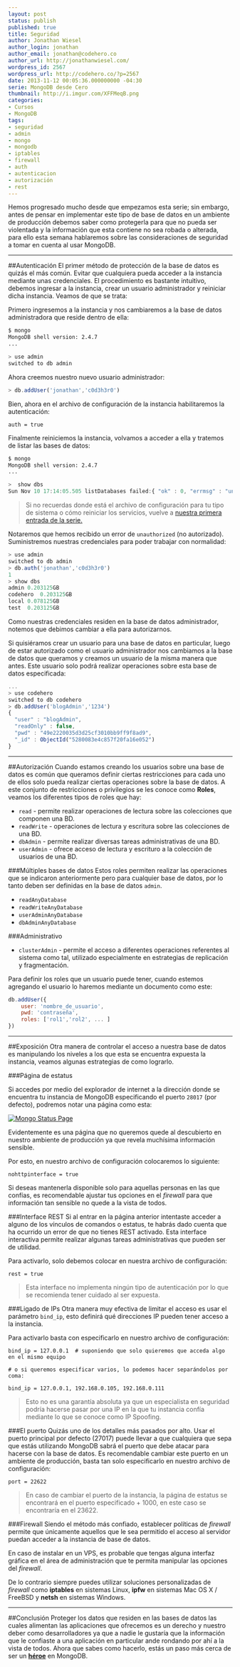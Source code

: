 ```yaml
---
layout: post
status: publish
published: true
title: Seguridad
author: Jonathan Wiesel
author_login: jonathan
author_email: jonathan@codehero.co
author_url: http://jonathanwiesel.com/
wordpress_id: 2567
wordpress_url: http://codehero.co/?p=2567
date: 2013-11-12 00:05:36.000000000 -04:30
serie: MongoDB desde Cero
thumbnail: http://i.imgur.com/XFFMeqB.png
categories:
- Cursos
- MongoDB
tags:
- seguridad
- admin
- mongo
- mongodb
- iptables
- firewall
- auth
- autenticacion
- autorización
- rest
---
```

Hemos progresado mucho desde que empezamos esta serie; sin embargo, antes de pensar en implementar este tipo de base de datos en un ambiente de producción debemos saber como protegerla para que no pueda ser violentada y la información que esta contiene no sea robada o alterada, para ello esta semana hablaremos sobre las consideraciones de seguridad a tomar en cuenta al usar MongoDB.
***
##Autenticación
El primer método de protección de la base de datos es quizás el más común. Evitar que cualquiera pueda acceder a la instancia mediante unas credenciales. El procedimiento es bastante intuitivo, debemos ingresar a la instancia, crear un usuario administrador y reiniciar dicha instancia. Veamos de que se trata:

Primero ingresemos a la instancia y nos cambiaremos a la base de datos administradora que reside dentro de ella:

```sh
$ mongo
MongoDB shell version: 2.4.7
...
```

```js
> use admin
switched to db admin
```

Ahora creemos nuestro nuevo usuario administrador:

```js
> db.addUser('jonathan','c0d3h3r0')
```

Bien, ahora en el archivo de configuración de la instancia habilitaremos la autenticación:

```
auth = true
```

Finalmente reiniciemos la instancia, volvamos a acceder a ella y tratemos de listar las bases de datos:

```sh
$ mongo
MongoDB shell version: 2.4.7
...
```

```js
>  show dbs
Sun Nov 10 17:14:05.505 listDatabases failed:{ "ok" : 0, "errmsg" : "unauthorized" } at src/mongo/shell/mongo.js:46
```

> Si no recuerdas donde está el archivo de configuración para tu tipo de sistema o cómo reiniciar los servicios, vuelve a [nuestra primera entrada de la serie.](http://codehero.co/mongodb-desde-cero-introduccion-e-instalacion/)

Notaremos que hemos recibido un error de `unauthorized` (no autorizado). Suministremos nuestras credenciales para poder trabajar con normalidad:

```js
> use admin
switched to db admin
> db.auth('jonathan','c0d3h3r0')
1
> show dbs
admin 0.203125GB
codehero  0.203125GB
local 0.078125GB
test  0.203125GB
```

Como nuestras credenciales residen en la base de datos administrador, notemos que debimos cambiar a ella para autorizarnos.

Si quisiéramos crear un usuario para una base de datos en particular, luego de estar autorizado como el usuario administrador nos cambiamos a la base de datos que queramos y creamos un usuario de la misma manera que antes. Este usuario solo podrá realizar operaciones sobre esta base de datos especificada:

```js
...
> use codehero
switched to db codehero
> db.addUser('blogAdmin','1234')
{
  "user" : "blogAdmin",
  "readOnly" : false,
  "pwd" : "49e2220035d3d25cf3010bb9ff9f8ad9",
  "_id" : ObjectId("5280083e4c857f20fa16e052")
}
```

***
##Autorización
Cuando estamos creando los usuarios sobre una base de datos es común que queramos definir ciertas restricciones para cada uno de ellos solo pueda realizar ciertas operaciones sobre la base de datos. A este conjunto de restricciones o privilegios se les conoce como **Roles**, veamos los diferentes tipos de roles que hay:

* `read` - permite realizar operaciones de lectura sobre las colecciones que componen una BD.
* `readWrite` - operaciones de lectura y escritura sobre las colecciones de una BD.
* `dbAdmin` - permite realizar diversas tareas administrativas de una BD.
* `userAdmin` - ofrece acceso de lectura y escrituro a la colección de usuarios de una BD.


###Múltiples bases de datos
Estos roles permiten realizar las operaciones que se indicaron anteriormente pero para cualquier base de datos, por lo tanto deben ser definidas en la base de datos `admin`.

* `readAnyDatabase`
* `readWriteAnyDatabase`
* `userAdminAnyDatabase`
* `dbAdminAnyDatabase`

###Administrativo

* `clusterAdmin` - permite el acceso a diferentes operaciones referentes al sistema como tal, utilizado especialmente en estrategias de replicación y fragmentación.

Para definir los roles que un usuario puede tener, cuando estemos agregando el usuario lo haremos mediante un documento como este:

```js
db.addUser({
    user: 'nombre_de_usuario',
    pwd: 'contraseña',
    roles: ['rol1','rol2', ... ]
})
```
***
##Exposición
Otra manera de controlar el acceso a nuestra base de datos es manipulando los niveles a los que esta se encuentra expuesta la instancia, veamos algunas estrategias de como lograrlo.

###Página de estatus

Si accedes por medio del explorador de internet a la dirección donde se encuentra tu instancia de MongoDB especificando el puerto `28017` (por defecto), podremos notar una página como esta:

[![Mongo Status Page](http://i.imgur.com/AMZPFMw.png)](http://i.imgur.com/AMZPFMw.png)

Evidentemente es una página que no queremos quede al descubierto en nuestro ambiente de producción ya que revela muchísima información sensible.

Por esto, en nuestro archivo de configuración colocaremos lo siguiente:

```
nohttpinterface = true
```

Si deseas mantenerla disponible solo para aquellas personas en las que confías, es recomendable ajustar tus opciones en el *firewall* para que información tan sensible no quede a la vista de todos.

###Interface REST
Si al entrar en la página anterior intentaste acceder a alguno de los vínculos de comandos o estatus, te habrás dado cuenta que ha ocurrido un error de que no tienes REST activado. Esta interface interactiva permite realizar algunas tareas administrativas que pueden ser de utilidad.

Para activarlo, solo debemos colocar en nuestra archivo de configuración:

```
rest = true
```

> Esta interface no implementa ningún tipo de autenticación por lo que se recomienda tener cuidado al ser expuesta.

###Ligado de IPs
Otra manera muy efectiva de limitar el acceso es usar el parámetro `bind_ip`, esto definirá qué direcciones IP pueden tener acceso a la instancia.

Para activarlo basta con especificarlo en nuestro archivo de configuración:

```
bind_ip = 127.0.0.1  # suponiendo que solo quieremos que acceda algo en el mismo equipo

# o si queremos especificar varios, lo podemos hacer separándolos por coma:

bind_ip = 127.0.0.1, 192.168.0.105, 192.168.0.111
```

> Esto no es una garantía absoluta ya que un especialista en seguridad podría hacerse pasar por una IP en la que tu instancia confía mediante lo que se conoce como IP Spoofing.

###El puerto
Quizás uno de los detalles más pasados por alto. Usar el puerto principal por defecto  (27017) puede llevar a que cualquiera que sepa que estás utilizando MongoDB sabrá el puerto que debe atacar para hacerse con la base de datos. Es recomendable cambiar este puerto en un ambiente de producción, basta tan solo especificarlo en nuestro archivo de configuración:

```
port = 22622
```

> En caso de cambiar el puerto de la instancia, la página de estatus se encontrará en el puerto especificado + 1000, en este caso se encontraría en el 23622.

###Firewall
Siendo el método más confiado, establecer políticas de *firewall* permite que únicamente aquellos que le sea permitido el acceso al servidor puedan acceder a la instancia de base de datos.

En caso de instalar en un VPS, es probable que tengas alguna interfaz gráfica en el área de administración que te permita manipular las opciones del *firewall*.

De lo contrario siempre puedes utilizar soluciones personalizadas de *firewall* como **iptables** en sistemas Linux, **ipfw** en sistemas Mac OS X / FreeBSD y **netsh** en sistemas Windows.
***
##Conclusión
Proteger los datos que residen en las bases de datos las cuales alimentan las aplicaciones que ofrecemos es un derecho y nuestro deber como desarrolladores ya que a nadie le gustaría que la información que le confiaste a una aplicación en particular ande rondando por ahí a la vista de todos. Ahora que sabes como hacerlo, estás un paso más cerca de ser un [**héroe**](http://codehero.co) en MongoDB.
